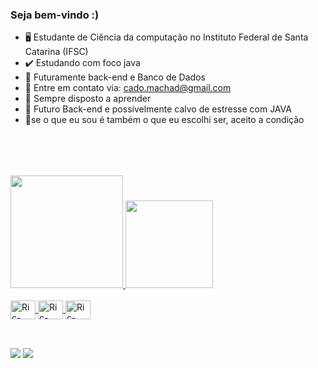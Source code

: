 ### Seja bem-vindo :) 


- 🖥️ Estudante de Ciência da computação no Instituto Federal de Santa Catarina (IFSC)
- ✔️ Estudando com foco java
- 🔮 Futuramente back-end e Banco de Dados 
- 📧 Entre em contato via: cado.machad@gmail.com
- 💬 Sempre disposto a aprender
- 🏴󠁩󠁤󠁪󠁷󠁿 Futuro Back-end e possivelmente calvo de estresse com JAVA
- 🎵se o que eu sou é também o que eu escolhi ser, aceito a condição

##

<br>
<br>
<br>
 <div>
   <a href="https://github.com/RicardoMachadoOFC">
     <img height="180em" src="https://github-readme-stats.vercel.app/api?username=RicardoMachadoOFC&show_icons=true&theme=onedark&include_all_commits=true&count_private=true"/>
     <img height="140em" src="https://github-readme-stats.vercel.app/api/top-langs/?username=RicardoMachadoOFC&layout=compact&langs_count=16&theme=onedark"/>
 </div> 



 
<div style="display: inline_block"><br>
    <img align="center" alt="Ric-SQL" height="30" width="40" src="https://cdn.jsdelivr.net/gh/devicons/devicon@latest/icons/azuresqldatabase/azuresqldatabase-original.svg">
    <img align="center" alt="Ric-SQL" height="30" width="40" src="https://cdn.jsdelivr.net/gh/devicons/devicon@latest/icons/python/python-original.svg">
    <img align="center" alt="Ric-SQL" height="30" width="40" src="https://cdn.jsdelivr.net/gh/devicons/devicon@latest/icons/java/java-original.svg">
  
</div>

<br>

##



  <div>
  <a href = "cado.machad@gmail.com"><img src="https://img.shields.io/badge/Gmail-D14836?style=for-the-badge&logo=gmail&logoColor=white" target="_blank"></a>
  <a href = "https://www.linkedin.com/in/ricardo-machado-a38584258/" target="_blank"><img src="https://img.shields.io/badge/LinkedIn-0077B5?style=for-the-badge&logo=linkedin&logoColor=white" target="_blank"></a>
  
    
  </div>
          
 
 
